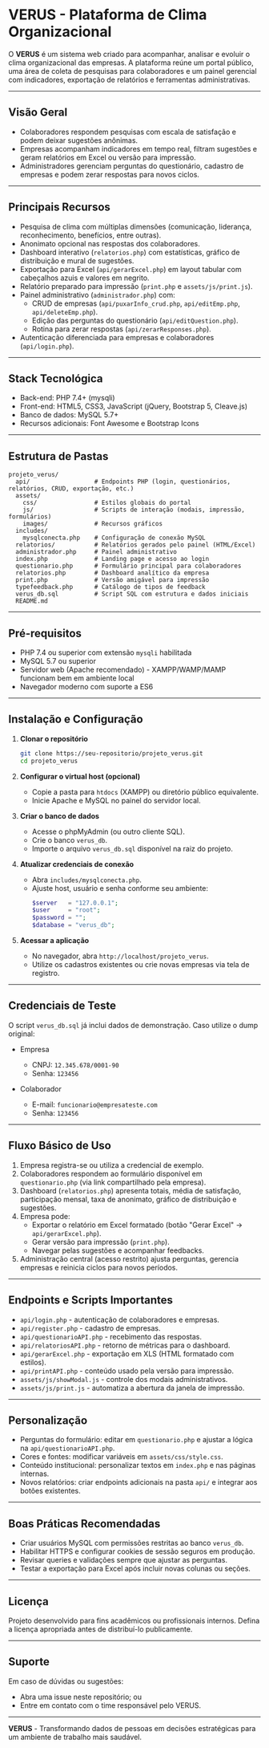 ﻿# VERUS - Plataforma de Clima Organizacional

O **VERUS** é um sistema web criado para acompanhar, analisar e evoluir o clima organizacional das empresas. A plataforma reúne um portal público, uma área de coleta de pesquisas para colaboradores e um painel gerencial com indicadores, exportação de relatórios e ferramentas administrativas.

---

## Visão Geral
- Colaboradores respondem pesquisas com escala de satisfação e podem deixar sugestões anônimas.
- Empresas acompanham indicadores em tempo real, filtram sugestões e geram relatórios em Excel ou versão para impressão.
- Administradores gerenciam perguntas do questionário, cadastro de empresas e podem zerar respostas para novos ciclos.

---

## Principais Recursos
- Pesquisa de clima com múltiplas dimensões (comunicação, liderança, reconhecimento, benefícios, entre outras).
- Anonimato opcional nas respostas dos colaboradores.
- Dashboard interativo (`relatorios.php`) com estatísticas, gráfico de distribuição e mural de sugestões.
- Exportação para Excel (`api/gerarExcel.php`) em layout tabular com cabeçalhos azuis e valores em negrito.
- Relatório preparado para impressão (`print.php` e `assets/js/print.js`).
- Painel administrativo (`administrador.php`) com:
  - CRUD de empresas (`api/puxarInfo_crud.php`, `api/editEmp.php`, `api/deleteEmp.php`).
  - Edição das perguntas do questionário (`api/editQuestion.php`).
  - Rotina para zerar respostas (`api/zerarResponses.php`).
- Autenticação diferenciada para empresas e colaboradores (`api/login.php`).

---

## Stack Tecnológica
- Back-end: PHP 7.4+ (mysqli)
- Front-end: HTML5, CSS3, JavaScript (jQuery, Bootstrap 5, Cleave.js)
- Banco de dados: MySQL 5.7+
- Recursos adicionais: Font Awesome e Bootstrap Icons

---

## Estrutura de Pastas
```
projeto_verus/
  api/                  # Endpoints PHP (login, questionários, relatórios, CRUD, exportação, etc.)
  assets/
    css/                # Estilos globais do portal
    js/                 # Scripts de interação (modais, impressão, formulários)
    images/             # Recursos gráficos
  includes/
    mysqlconecta.php    # Configuração de conexão MySQL
  relatorios/           # Relatórios gerados pelo painel (HTML/Excel)
  administrador.php     # Painel administrativo
  index.php             # Landing page e acesso ao login
  questionario.php      # Formulário principal para colaboradores
  relatorios.php        # Dashboard analítico da empresa
  print.php             # Versão amigável para impressão
  typefeedback.php      # Catálogo de tipos de feedback
  verus_db.sql          # Script SQL com estrutura e dados iniciais
  README.md
```

---

## Pré-requisitos
- PHP 7.4 ou superior com extensão `mysqli` habilitada
- MySQL 5.7 ou superior
- Servidor web (Apache recomendado) - XAMPP/WAMP/MAMP funcionam bem em ambiente local
- Navegador moderno com suporte a ES6

---

## Instalação e Configuração
1. **Clonar o repositório**
   ```bash
   git clone https://seu-repositorio/projeto_verus.git
   cd projeto_verus
   ```

2. **Configurar o virtual host (opcional)**
   - Copie a pasta para `htdocs` (XAMPP) ou diretório público equivalente.
   - Inicie Apache e MySQL no painel do servidor local.

3. **Criar o banco de dados**
   - Acesse o phpMyAdmin (ou outro cliente SQL).
   - Crie o banco `verus_db`.
   - Importe o arquivo `verus_db.sql` disponível na raiz do projeto.

4. **Atualizar credenciais de conexão**
   - Abra `includes/mysqlconecta.php`.
   - Ajuste host, usuário e senha conforme seu ambiente:
     ```php
     $server   = "127.0.0.1";
     $user     = "root";
     $password = "";
     $database = "verus_db";
     ```

5. **Acessar a aplicação**
   - No navegador, abra `http://localhost/projeto_verus`.
   - Utilize os cadastros existentes ou crie novas empresas via tela de registro.

---

## Credenciais de Teste
O script `verus_db.sql` já inclui dados de demonstração. Caso utilize o dump original:

- Empresa
  - CNPJ: `12.345.678/0001-90`
  - Senha: `123456`

- Colaborador
  - E-mail: `funcionario@empresateste.com`
  - Senha: `123456`

---

## Fluxo Básico de Uso
1. Empresa registra-se ou utiliza a credencial de exemplo.
2. Colaboradores respondem ao formulário disponível em `questionario.php` (via link compartilhado pela empresa).
3. Dashboard (`relatorios.php`) apresenta totais, média de satisfação, participação mensal, taxa de anonimato, gráfico de distribuição e sugestões.
4. Empresa pode:
   - Exportar o relatório em Excel formatado (botão "Gerar Excel" -> `api/gerarExcel.php`).
   - Gerar versão para impressão (`print.php`).
   - Navegar pelas sugestões e acompanhar feedbacks.
5. Administração central (acesso restrito) ajusta perguntas, gerencia empresas e reinicia ciclos para novos períodos.

---

## Endpoints e Scripts Importantes
- `api/login.php` - autenticação de colaboradores e empresas.
- `api/register.php` - cadastro de empresas.
- `api/questionarioAPI.php` - recebimento das respostas.
- `api/relatoriosAPI.php` - retorno de métricas para o dashboard.
- `api/gerarExcel.php` - exportação em XLS (HTML formatado com estilos).
- `api/printAPI.php` - conteúdo usado pela versão para impressão.
- `assets/js/showModal.js` - controle dos modais administrativos.
- `assets/js/print.js` - automatiza a abertura da janela de impressão.

---

## Personalização
- Perguntas do formulário: editar em `questionario.php` e ajustar a lógica na `api/questionarioAPI.php`.
- Cores e fontes: modificar variáveis em `assets/css/style.css`.
- Conteúdo institucional: personalizar textos em `index.php` e nas páginas internas.
- Novos relatórios: criar endpoints adicionais na pasta `api/` e integrar aos botões existentes.

---

## Boas Práticas Recomendadas
- Criar usuários MySQL com permissões restritas ao banco `verus_db`.
- Habilitar HTTPS e configurar cookies de sessão seguros em produção.
- Revisar queries e validações sempre que ajustar as perguntas.
- Testar a exportação para Excel após incluir novas colunas ou seções.

---

## Licença
Projeto desenvolvido para fins acadêmicos ou profissionais internos. Defina a licença apropriada antes de distribuí-lo publicamente.

---

## Suporte
Em caso de dúvidas ou sugestões:
- Abra uma issue neste repositório; ou
- Entre em contato com o time responsável pelo VERUS.

---

**VERUS** - Transformando dados de pessoas em decisões estratégicas para um ambiente de trabalho mais saudável.
